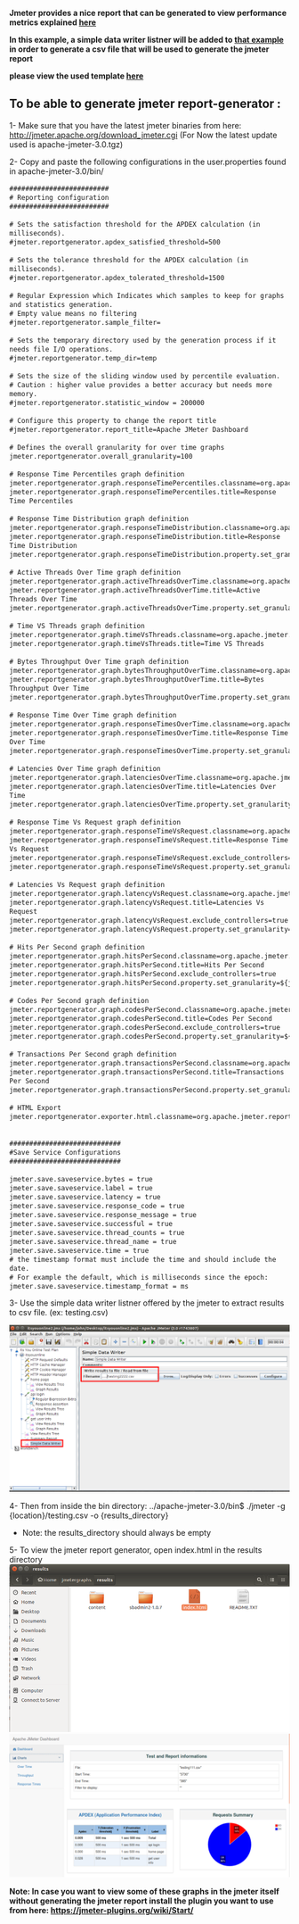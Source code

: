 **Jmeter provides a nice report that can be generated to view performance metrics explained [here](Performance_Objectives.md)**

**In this example, a simple data writer listner will be added to [that example](typical_example.md) in order to generate a csv file that will be used to generate the jmeter report**

**please view the used template [here](itsyouonline2.jmx)**

## To be able to generate jmeter report-generator :

1- Make sure that you have the latest jmeter binaries from here: http://jmeter.apache.org/download_jmeter.cgi
   (For Now the latest update used is apache-jmeter-3.0.tgz)


2- Copy and paste the following configurations in the user.properties  found in  apache-jmeter-3.0/bin/

```
#########################
# Reporting configuration
#########################

# Sets the satisfaction threshold for the APDEX calculation (in milliseconds).
#jmeter.reportgenerator.apdex_satisfied_threshold=500

# Sets the tolerance threshold for the APDEX calculation (in milliseconds).
#jmeter.reportgenerator.apdex_tolerated_threshold=1500

# Regular Expression which Indicates which samples to keep for graphs and statistics generation.
# Empty value means no filtering
#jmeter.reportgenerator.sample_filter=

# Sets the temporary directory used by the generation process if it needs file I/O operations.
#jmeter.reportgenerator.temp_dir=temp

# Sets the size of the sliding window used by percentile evaluation.
# Caution : higher value provides a better accuracy but needs more memory.
#jmeter.reportgenerator.statistic_window = 200000

# Configure this property to change the report title
#jmeter.reportgenerator.report_title=Apache JMeter Dashboard

# Defines the overall granularity for over time graphs
jmeter.reportgenerator.overall_granularity=100

# Response Time Percentiles graph definition
jmeter.reportgenerator.graph.responseTimePercentiles.classname=org.apache.jmeter.report.processor.graph.impl.ResponseTimePercentilesGraphConsumer
jmeter.reportgenerator.graph.responseTimePercentiles.title=Response Time Percentiles

# Response Time Distribution graph definition
jmeter.reportgenerator.graph.responseTimeDistribution.classname=org.apache.jmeter.report.processor.graph.impl.ResponseTimeDistributionGraphConsumer
jmeter.reportgenerator.graph.responseTimeDistribution.title=Response Time Distribution
jmeter.reportgenerator.graph.responseTimeDistribution.property.set_granularity=500

# Active Threads Over Time graph definition
jmeter.reportgenerator.graph.activeThreadsOverTime.classname=org.apache.jmeter.report.processor.graph.impl.ActiveThreadsGraphConsumer
jmeter.reportgenerator.graph.activeThreadsOverTime.title=Active Threads Over Time
jmeter.reportgenerator.graph.activeThreadsOverTime.property.set_granularity=${jmeter.reportgenerator.overall_granularity}

# Time VS Threads graph definition
jmeter.reportgenerator.graph.timeVsThreads.classname=org.apache.jmeter.report.processor.graph.impl.TimeVSThreadGraphConsumer
jmeter.reportgenerator.graph.timeVsThreads.title=Time VS Threads

# Bytes Throughput Over Time graph definition
jmeter.reportgenerator.graph.bytesThroughputOverTime.classname=org.apache.jmeter.report.processor.graph.impl.BytesThroughputGraphConsumer
jmeter.reportgenerator.graph.bytesThroughputOverTime.title=Bytes Throughput Over Time
jmeter.reportgenerator.graph.bytesThroughputOverTime.property.set_granularity=${jmeter.reportgenerator.overall_granularity}

# Response Time Over Time graph definition
jmeter.reportgenerator.graph.responseTimesOverTime.classname=org.apache.jmeter.report.processor.graph.impl.ResponseTimeOverTimeGraphConsumer
jmeter.reportgenerator.graph.responseTimesOverTime.title=Response Time Over Time
jmeter.reportgenerator.graph.responseTimesOverTime.property.set_granularity=${jmeter.reportgenerator.overall_granularity}

# Latencies Over Time graph definition
jmeter.reportgenerator.graph.latenciesOverTime.classname=org.apache.jmeter.report.processor.graph.impl.LatencyOverTimeGraphConsumer
jmeter.reportgenerator.graph.latenciesOverTime.title=Latencies Over Time
jmeter.reportgenerator.graph.latenciesOverTime.property.set_granularity=${jmeter.reportgenerator.overall_granularity}

# Response Time Vs Request graph definition
jmeter.reportgenerator.graph.responseTimeVsRequest.classname=org.apache.jmeter.report.processor.graph.impl.ResponseTimeVSRequestGraphConsumer
jmeter.reportgenerator.graph.responseTimeVsRequest.title=Response Time Vs Request
jmeter.reportgenerator.graph.responseTimeVsRequest.exclude_controllers=true
jmeter.reportgenerator.graph.responseTimeVsRequest.property.set_granularity=${jmeter.reportgenerator.overall_granularity}

# Latencies Vs Request graph definition
jmeter.reportgenerator.graph.latencyVsRequest.classname=org.apache.jmeter.report.processor.graph.impl.LatencyVSRequestGraphConsumer
jmeter.reportgenerator.graph.latencyVsRequest.title=Latencies Vs Request
jmeter.reportgenerator.graph.latencyVsRequest.exclude_controllers=true
jmeter.reportgenerator.graph.latencyVsRequest.property.set_granularity=${jmeter.reportgenerator.overall_granularity}

# Hits Per Second graph definition
jmeter.reportgenerator.graph.hitsPerSecond.classname=org.apache.jmeter.report.processor.graph.impl.HitsPerSecondGraphConsumer
jmeter.reportgenerator.graph.hitsPerSecond.title=Hits Per Second
jmeter.reportgenerator.graph.hitsPerSecond.exclude_controllers=true
jmeter.reportgenerator.graph.hitsPerSecond.property.set_granularity=${jmeter.reportgenerator.overall_granularity}

# Codes Per Second graph definition
jmeter.reportgenerator.graph.codesPerSecond.classname=org.apache.jmeter.report.processor.graph.impl.CodesPerSecondGraphConsumer
jmeter.reportgenerator.graph.codesPerSecond.title=Codes Per Second
jmeter.reportgenerator.graph.codesPerSecond.exclude_controllers=true
jmeter.reportgenerator.graph.codesPerSecond.property.set_granularity=${jmeter.reportgenerator.overall_granularity}

# Transactions Per Second graph definition
jmeter.reportgenerator.graph.transactionsPerSecond.classname=org.apache.jmeter.report.processor.graph.impl.TransactionsPerSecondGraphConsumer
jmeter.reportgenerator.graph.transactionsPerSecond.title=Transactions Per Second
jmeter.reportgenerator.graph.transactionsPerSecond.property.set_granularity=${jmeter.reportgenerator.overall_granularity}

# HTML Export
jmeter.reportgenerator.exporter.html.classname=org.apache.jmeter.report.dashboard.HtmlTemplateExporter


############################
#Save Service Configurations
############################

jmeter.save.saveservice.bytes = true
jmeter.save.saveservice.label = true
jmeter.save.saveservice.latency = true
jmeter.save.saveservice.response_code = true
jmeter.save.saveservice.response_message = true
jmeter.save.saveservice.successful = true
jmeter.save.saveservice.thread_counts = true
jmeter.save.saveservice.thread_name = true
jmeter.save.saveservice.time = true
# the timestamp format must include the time and should include the date.
# For example the default, which is milliseconds since the epoch: 
jmeter.save.saveservice.timestamp_format = ms
```


3- Use the simple data writer listner offered by the jmeter to extract results to csv file. (ex: testing.csv)

  ![JMeter1](simple_data_writer_listner.png)


4- Then from inside the bin directory: ../apache-jmeter-3.0/bin$ ./jmeter -g {location}/testing.csv -o {results_directory}
   - Note: the results_directory should always be empty 


5- To view the jmeter report generator, open index.html in the results directory
   ![JMeter1](jmeter_results.png)
   ![JMeter2](jmeter_report_generator1.png)


**Note: In case you want to view some of these graphs in the jmeter itself without generating the jmeter report 
install the plugin you want to use from here: https://jmeter-plugins.org/wiki/Start/**

